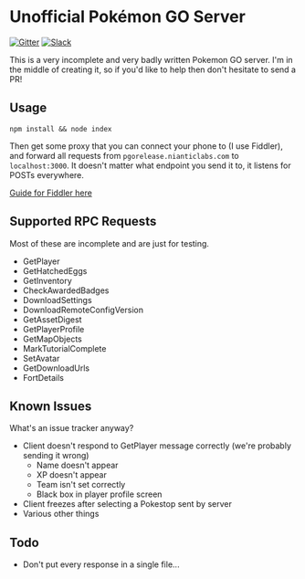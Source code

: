 # Unofficial Pokémon GO Server

[![Gitter](https://badges.gitter.im/tjhorner/pokemon-go-server.svg)](https://gitter.im/tjhorner/pokemon-go-server?utm_source=badge&utm_medium=badge&utm_campaign=pr-badge) [![Slack](https://shielded-earth-81203.herokuapp.com/badge.svg)](https://shielded-earth-81203.herokuapp.com/badge.svg)

This is a very incomplete and very badly written Pokemon GO server. I'm in the
middle of creating it, so if you'd like to help then don't hesitate to send a
PR!

## Usage

`npm install && node index`

Then get some proxy that you can connect your phone to (I use Fiddler), and forward
all requests from `pgorelease.nianticlabs.com` to `localhost:3000`. It doesn't
matter what endpoint you send it to, it listens for POSTs everywhere.

[Guide for Fiddler here](https://github.com/tjhorner/pokemon-go-server/issues/4#issuecomment-236457082)

## Supported RPC Requests

Most of these are incomplete and are just for testing.

- GetPlayer
- GetHatchedEggs
- GetInventory
- CheckAwardedBadges
- DownloadSettings
- DownloadRemoteConfigVersion
- GetAssetDigest
- GetPlayerProfile
- GetMapObjects
- MarkTutorialComplete
- SetAvatar
- GetDownloadUrls
- FortDetails

## Known Issues

What's an issue tracker anyway?

- Client doesn't respond to GetPlayer message correctly (we're probably sending it wrong)
  - Name doesn't appear
  - XP doesn't appear
  - Team isn't set correctly
  - Black box in player profile screen
- Client freezes after selecting a Pokestop sent by server
- Various other things

## Todo

- Don't put every response in a single file...
